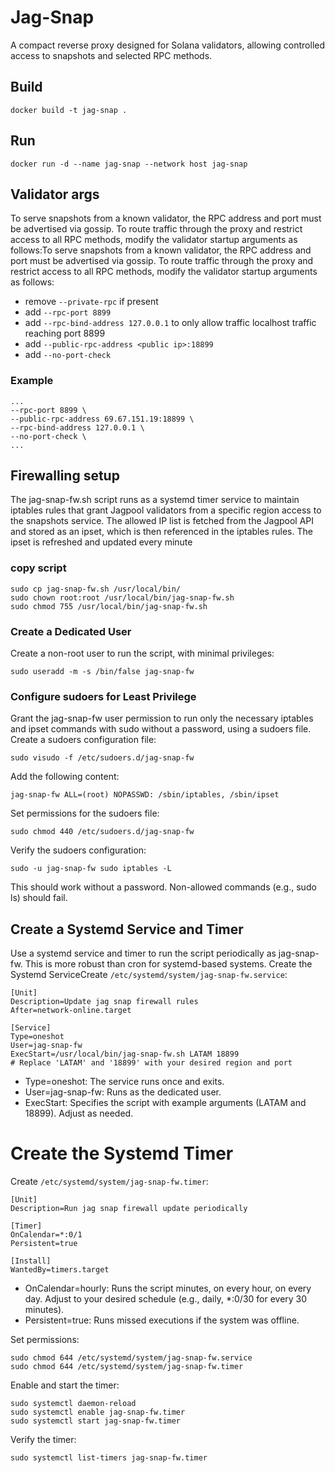 # Jag-Snap
A compact reverse proxy designed for Solana validators, allowing controlled access to snapshots and selected RPC methods.

## Build
```shell
docker build -t jag-snap .
```

## Run
```shell
docker run -d --name jag-snap --network host jag-snap
```

## Validator args
To serve snapshots from a known validator, the RPC address and port must be advertised via gossip. To route traffic through the proxy and restrict access to all RPC methods, modify the validator startup arguments as follows:To serve snapshots from a known validator, the RPC address and port must be advertised via gossip. To route traffic through the proxy and restrict access to all RPC methods, modify the validator startup arguments as follows:
* remove `--private-rpc` if present
* add `--rpc-port 8899`
* add `--rpc-bind-address 127.0.0.1` to only allow traffic localhost traffic reaching port 8899
* add `--public-rpc-address <public ip>:18899`
* add `--no-port-check`

### Example
```shell
...
--rpc-port 8899 \
--public-rpc-address 69.67.151.19:18899 \
--rpc-bind-address 127.0.0.1 \
--no-port-check \
...
```

## Firewalling setup
The jag-snap-fw.sh script runs as a systemd timer service to maintain iptables rules that grant Jagpool validators from a specific region access to the snapshots service. The allowed IP list is fetched from the Jagpool API and stored as an ipset, which is then referenced in the iptables rules. The ipset is refreshed and updated every minute

### copy script
```shell
sudo cp jag-snap-fw.sh /usr/local/bin/
sudo chown root:root /usr/local/bin/jag-snap-fw.sh
sudo chmod 755 /usr/local/bin/jag-snap-fw.sh
```

### Create a Dedicated User
Create a non-root user to run the script, with minimal privileges:

```shell
sudo useradd -m -s /bin/false jag-snap-fw
```

### Configure sudoers for Least Privilege
Grant the jag-snap-fw user permission to run only the necessary iptables and ipset commands with sudo without a password, using a sudoers file.
Create a sudoers configuration file:
```shell
sudo visudo -f /etc/sudoers.d/jag-snap-fw
```
Add the following content:

```shell
jag-snap-fw ALL=(root) NOPASSWD: /sbin/iptables, /sbin/ipset
```

Set permissions for the sudoers file:

```shell
sudo chmod 440 /etc/sudoers.d/jag-snap-fw
```

Verify the sudoers configuration:

```shell
sudo -u jag-snap-fw sudo iptables -L
```
This should work without a password. Non-allowed commands (e.g., sudo ls) should fail.


## Create a Systemd Service and Timer

Use a systemd service and timer to run the script periodically as jag-snap-fw. This is more robust than cron for systemd-based systems.
Create the Systemd ServiceCreate `/etc/systemd/system/jag-snap-fw.service`:

```shell
[Unit]
Description=Update jag snap firewall rules
After=network-online.target

[Service]
Type=oneshot
User=jag-snap-fw
ExecStart=/usr/local/bin/jag-snap-fw.sh LATAM 18899
# Replace 'LATAM' and '18899' with your desired region and port
```

* Type=oneshot: The service runs once and exits.
* User=jag-snap-fw: Runs as the dedicated user.
* ExecStart: Specifies the script with example arguments (LATAM and 18899). Adjust as needed.


# Create the Systemd Timer
Create `/etc/systemd/system/jag-snap-fw.timer`:
```shell
[Unit]
Description=Run jag snap firewall update periodically

[Timer]
OnCalendar=*:0/1
Persistent=true

[Install]
WantedBy=timers.target
```

* OnCalendar=hourly: Runs the script minutes, on every hour, on every day. Adjust to your desired schedule (e.g., daily, *:0/30 for every 30 minutes).
* Persistent=true: Runs missed executions if the system was offline.

Set permissions:

```shell
sudo chmod 644 /etc/systemd/system/jag-snap-fw.service
sudo chmod 644 /etc/systemd/system/jag-snap-fw.timer
```

Enable and start the timer:

```shell
sudo systemctl daemon-reload
sudo systemctl enable jag-snap-fw.timer
sudo systemctl start jag-snap-fw.timer
```

Verify the timer:
```shell
sudo systemctl list-timers jag-snap-fw.timer
```
